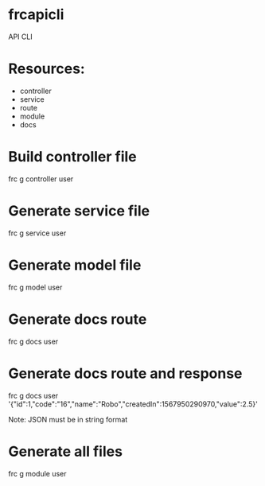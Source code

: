 # frcapicli
API CLI

# Resources:
<ul>
    <li>controller</li>
    <li>service</li>
    <li>route</li>
    <li>module</li>
    <li>docs</li>
</ul>
 
# Build controller file  
frc g controller user
# Generate service file
frc g service user
# Generate model file
frc g model user
# Generate docs route
frc g docs user
# Generate docs route and response
frc g docs user '{"id":1,"code":"16","name":"Robo","createdIn":1567950290970,"value":2.5}'

Note: JSON must be in string format

# Generate all files  
frc g module user



